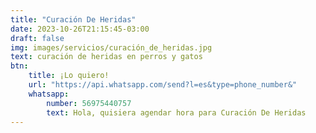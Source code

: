 ```yaml
---
title: "Curación De Heridas"
date: 2023-10-26T21:15:45-03:00
draft: false
img: images/servicios/curación_de_heridas.jpg
text: curación de heridas en perros y gatos
btn:
    title: ¡Lo quiero!
    url: "https://api.whatsapp.com/send?l=es&type=phone_number&"
    whatsapp:
        number: 56975440757
        text: Hola, quisiera agendar hora para Curación De Heridas
---
```

